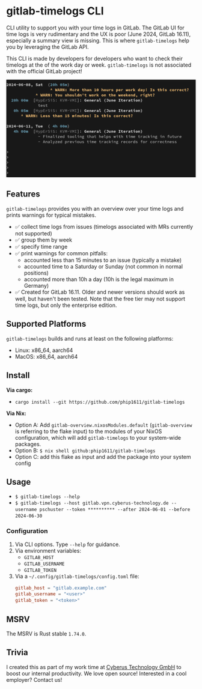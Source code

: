 # gitlab-timelogs CLI

CLI utility to support you with your time logs in GitLab. The GitLab UI for
time logs is very rudimentary and the UX is poor (June 2024, GitLab 16.11),
especially a summary view is missing. This is where `gitlab-timelogs` help you
by leveraging the GitLab API.

This CLI is made by developers for developers who want to check their timelogs
at the of the work day or week. `gitlab-timelogs` is not associated with
the official GitLab project!

![screenshot.png](screenshot.png)

## Features

`gitlab-timelogs` provides you with an overview over your time logs and prints
warnings for typical mistakes.

- ✅ collect time logs from issues (timelogs associated with MRs currently not
  supported)
- ✅ group them by week
- ✅ specify time range
- ✅ print warnings for common pitfalls:
    - accounted less than 15 minutes to an issue (typically a mistake)
    - accounted time to a Saturday or Sunday (not common in normal positions)
    - accounted more than 10h a day (10h is the legal maximum in Germany)
- ✅ Created for GitLab 16.11. Older and newer versions should work as well,
     but haven't been tested. Note that the free tier may not support time
     logs, but only the enterprise edition.

## Supported Platforms

`gitlab-timelogs` builds and runs at least on the following platforms:

- Linux: x86_64, aarch64
- MacOS: x86_64, aarch64

## Install

**Via cargo:**

- `cargo install --git https://github.com/phip1611/gitlab-timelogs`

**Via Nix:**

- Option A: Add `gitlab-overview.nixosModules.default` (`gitlab-overview` is
  referring to the flake input) to the modules of your NixOS configuration,
  which will add `gitlab-timelogs` to your system-wide packages.
- Option B: `$ nix shell github:phip1611/gitlab-timelogs`
- Option C: add this flake as input and add the package into your system config

## Usage

- `$ gitlab-timelogs --help`
- `$ gitlab-timelogs --host gitlab.vpn.cyberus-technology.de --username pschuster --token ********** --after 2024-06-01 --before 2024-06-30`

### Configuration

1. Via CLI options. Type `--help` for guidance.
2. Via environment variables:
    - `GITLAB_HOST`
    - `GITLAB_USERNAME`
    - `GITLAB_TOKEN`
3. Via a `~/.config/gitlab-timelogs/config.toml` file:
    ```toml
    gitlab_host = "gitlab.example.com"
    gitlab_username = "<user>"
    gitlab_token = "<token>"
    ```

## MSRV

The MSRV is Rust stable `1.74.0`.

## Trivia

I created this as part of my work time at [Cyberus Technology GmbH](https://cyberus-technology.de)
to boost our internal productivity. We love open source! Interested in a
cool employer? Contact us!
